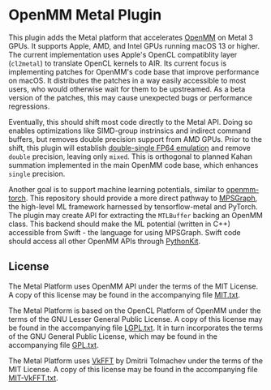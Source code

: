 # OpenMM Metal Plugin

This plugin adds the Metal platform that accelerates [OpenMM](https://openmm.org) on Metal 3 GPUs. It supports Apple, AMD, and Intel GPUs running macOS 13 or higher. The current implementation uses Apple's OpenCL compatiblity layer (`cl2metal`) to translate OpenCL kernels to AIR. Its current focus is implementing patches for OpenMM's code base that improve performance on macOS. It distributes the patches in a way easily accessible to most users, who would otherwise wait for them to be upstreamed. As a beta version of the patches, this may cause unexpected bugs or performance regressions.

Eventually, this should shift most code directly to the Metal API. Doing so enables optimizations like SIMD-group instrinsics and indirect command buffers, but removes double precision support from AMD GPUs. Prior to the shift, this plugin will establish [double-single FP64 emulation](https://andrewthall.org/papers/df64_qf128.pdf) and remove `double` precision, leaving only `mixed`. This is orthogonal to planned Kahan summation implemented in the main OpenMM code base, which enhances `single` precision.

Another goal is to support machine learning potentials, similar to [openmm-torch](https://github.com/openmm/openmm-torch). This repository should provide a more direct pathway to [MPSGraph](https://developer.apple.com/documentation/metalperformanceshadersgraph), the high-level ML framework harnessed by tensorflow-metal and PyTorch. The plugin may create API for extracting the `MTLBuffer` backing an OpenMM class. This backend should make the ML potential (written in C++) accessible from Swift - the language for using MPSGraph. Swift code should access all other OpenMM APIs through [PythonKit](https://github.com/pvieito/PythonKit).

## License

The Metal Platform uses OpenMM API under the terms of the MIT License.  A copy of this license may
be found in the accompanying file [MIT.txt](licenses/MIT.txt).

The Metal Platform is based on the OpenCL Platform of OpenMM under the terms of the GNU Lesser General
Public License.  A copy of this license may be found in the accompanying file
[LGPL.txt](licenses/LGPL.txt).  It in turn incorporates the terms of the GNU General Public
License, which may be found in the accompanying file [GPL.txt](licenses/GPL.txt).

The Metal Platform uses [VkFFT](https://github.com/DTolm/VkFFT) by Dmitrii Tolmachev under the terms
of the MIT License.  A copy of this license may be found in the accompanying file
[MIT-VkFFT.txt](licenses/MIT-VkFFT.txt).
